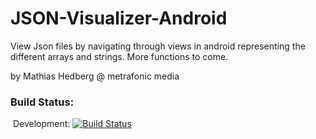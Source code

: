 # JSON-Visualizer-Android
View Json files by navigating through views in android representing the different arrays and strings.
More functions to come.

by Mathias Hedberg @ metrafonic media

### Build Status: 
&nbsp;Development: [![Build Status](http://jenkins.metrafonic.com/job/JSON%20Visualizer%20Development/badge/icon)](http://jenkins.metrafonic.com/job/JSON%20Visualizer%20Development/)
